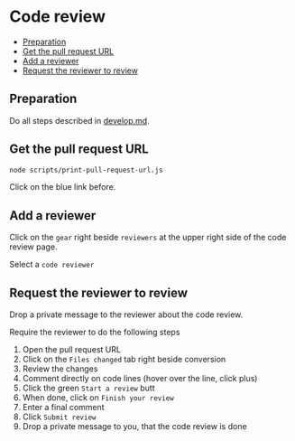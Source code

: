 <!--
@license
Copyright (c) 2025 Rljson

Use of this source code is governed by terms that can be
found in the LICENSE file in the root of this package.
-->

# Code review

- [Preparation](#preparation)
- [Get the pull request URL](#get-the-pull-request-url)
- [Add a reviewer](#add-a-reviewer)
- [Request the reviewer to review](#request-the-reviewer-to-review)

## Preparation

Do all steps described in [develop.md](./develop.md).

## Get the pull request URL

```bash
node scripts/print-pull-request-url.js
```

Click on the blue link before.

## Add a reviewer

Click on the `gear` right beside `reviewers` at the upper right side of the code
review page.

Select a `code reviewer`

## Request the reviewer to review

Drop a private message to the reviewer about the code review.

Require the reviewer to do the following steps

1. Open the pull request URL
2. Click on the `Files changed` tab right beside conversion
3. Review the changes
4. Comment directly on code lines (hover over the line, click plus)
5. Click the green `Start a review` butt
6. When done, click on `Finish your review`
7. Enter a final comment
8. Click `Submit review`
9. Drop a private message to you, that the code review is done
